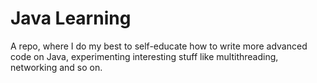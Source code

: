 # Java Learning

A repo, where I do my best to self-educate how to write more advanced code on Java, experimenting interesting stuff like multithreading, networking and so on.
